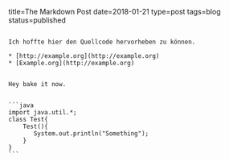 title=The Markdown Post
date=2018-01-21
type=post
tags=blog
status=published

~~~~~~

Ich hoffte hier den Quellcode hervorheben zu können.

* [http://example.org](http://example.org)
* [Example.org](http://example.org)


Hey bake it now.


```java
import java.util.*;
class Test{
    Test(){
       System.out.println("Something");
    }
}
```
